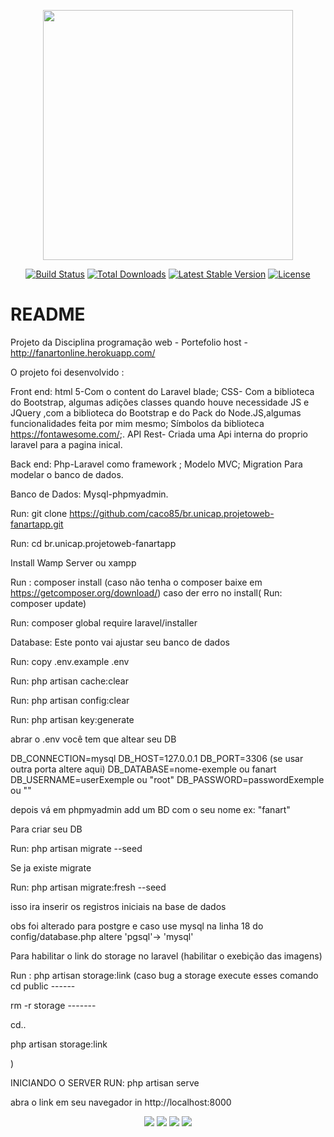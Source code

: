 <p align="center"><a href="https://laravel.com" target="_blank"><img src="https://raw.githubusercontent.com/laravel/art/master/logo-lockup/5%20SVG/2%20CMYK/1%20Full%20Color/laravel-logolockup-cmyk-red.svg" width="400"></a></p>

<p align="center">
<a href="https://travis-ci.org/laravel/framework"><img src="https://travis-ci.org/laravel/framework.svg" alt="Build Status"></a>
<a href="https://packagist.org/packages/laravel/framework"><img src="https://img.shields.io/packagist/dt/laravel/framework" alt="Total Downloads"></a>
<a href="https://packagist.org/packages/laravel/framework"><img src="https://img.shields.io/packagist/v/laravel/framework" alt="Latest Stable Version"></a>
<a href="https://packagist.org/packages/laravel/framework"><img src="https://img.shields.io/packagist/l/laravel/framework" alt="License"></a>
</p>

# README #

Projeto da Disciplina programação web - Portefolio host - http://fanartonline.herokuapp.com/

O projeto foi desenvolvido :

Front end: html 5-Com o content do Laravel blade; CSS- Com a biblioteca do Bootstrap, algumas adições classes quando houve necessidade JS e JQuery ,com a biblioteca do Bootstrap e do Pack do Node.JS,algumas funcionalidades feita por mim mesmo; Símbolos da biblioteca https://fontawesome.com/;. 
API Rest- Criada uma Api interna do proprio laravel para a pagina inical.

Back end: Php-Laravel como framework ; Modelo MVC; Migration Para modelar o banco de dados.

Banco de Dados: Mysql-phpmyadmin.

Run: git clone https://github.com/caco85/br.unicap.projetoweb-fanartapp.git

Run: cd br.unicap.projetoweb-fanartapp

Install Wamp Server ou xampp

Run : composer install (caso não tenha o composer baixe em https://getcomposer.org/download/)
caso der erro no install( Run: composer update)

Run: composer global require laravel/installer

Database: Este ponto vai ajustar seu banco de dados

Run: copy .env.example .env

Run: php artisan cache:clear

Run: php artisan config:clear

Run: php artisan key:generate

abrar o .env você tem que altear seu DB

DB_CONNECTION=mysql DB_HOST=127.0.0.1 DB_PORT=3306 (se usar outra porta altere aqui) DB_DATABASE=nome-exemple ou fanart DB_USERNAME=userExemple ou "root"
DB_PASSWORD=passwordExemple ou ""

depois vá em phpmyadmin add um BD com o seu nome ex: "fanart"

Para criar seu DB

Run: php artisan migrate --seed

Se ja existe migrate

Run: php artisan migrate:fresh --seed

isso ira inserir os registros iniciais na base de dados

obs foi alterado para postgre e caso use mysql na linha 18 do config/database.php altere 'pgsql'-> 'mysql'

Para habilitar o link do storage no laravel (habilitar o exebição das imagens)

Run : php artisan storage:link 
(caso bug a storage execute esses comando
cd public  ------

rm -r storage -------

cd..  

php artisan storage:link 

)

INICIANDO O SERVER
RUN: php artisan serve

abra o link em seu navegador in http://localhost:8000

<div align="center">
  <img src="https://user-images.githubusercontent.com/72527935/174625399-7b148a48-8509-4ca7-9bab-b0fcff552c41.png" >
  <img src="https://user-images.githubusercontent.com/72527935/174625262-4904eaf9-d521-4097-be54-9e7fd68b3227.png" >
  <img src="https://user-images.githubusercontent.com/72527935/174625488-d4e2503b-7644-4188-b438-3aaf3838bd2b.png" >
  <img src="https://user-images.githubusercontent.com/72527935/174625541-1b760f88-cd94-4ca2-8353-acb178f75cd4.png" >
</div>
